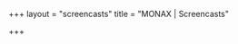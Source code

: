 +++
layout = "screencasts"
title = "MONAX | Screencasts"

+++

<!-- section layout stored in /layouts/section/screencasts.html -->
